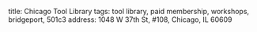 title: Chicago Tool Library
tags: tool library, paid membership, workshops, bridgeport, 501c3
address: 1048 W 37th St, #108, Chicago, IL 60609
